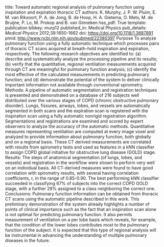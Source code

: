 title: Toward automatic regional analysis of pulmonary function using inspiration and expiration thoracic CT
authors: K. Murphy, J. P. W. Pluim, E. M. van Rikxoort, P. A. de Jong, B. de Hoop, H. A. Gietema, O. Mets, M. de Bruijne, P. Lo, M. Prokop and B. van Ginneken
has_pdf: True
template: publication
bibkey: murp12
published_in: Medical Physics
pub_details: <i>Medical Physics</i> 2012;39:1650-1662
doi: https://doi.org/10.1118/1.3687891
pmid: http://www.ncbi.nlm.nih.gov/pubmed/22380397
Purpose To analyze pulmonary function using a fully automatic technique which processes pairs of thoracic CT scans acquired at breath-hold inspiration and expiration, respectively. The following research objectives are identified to: (a) describe and systematically analyze the processing pipeline and its results; (b) verify that the quantitative, regional ventilation measurements acquired through CT are meaningful for pulmonary function analysis; (c) identify the most effective of the calculated measurements in predicting pulmonary function; and (d) demonstrate the potential of the system to deliver clinically important information not available through conventional spirometry. Methods: A pipeline of automatic segmentation and registration techniques is presented and demonstrated on a database of 216 subjects well distributed over the various stages of COPD (chronic obstructive pulmonary disorder). Lungs, fissures, airways, lobes, and vessels are automatically segmented in both scans and the expiration scan is registered with the inspiration scan using a fully automatic nonrigid registration algorithm. Segmentations and registrations are examined and scored by expert observers to analyze the accuracy of the automatic methods. Quantitative measures representing ventilation are computed at every image voxel and analyzed to provide information about pulmonary function, both globally and on a regional basis. These CT derived measurements are correlated with results from spirometry tests and used as features in a kNN classifier to assign COPD global initiative for obstructive lung disease (GOLD) stage. Results: The steps of anatomical segmentation (of lungs, lobes, and vessels) and registration in the workflow were shown to perform very well on an individual basis. All CT-derived measures were found to have good correlation with spirometry results, with several having correlation coefficients, r, in the range of 0.85-0.90. The best performing kNN classifier succeeded in classifying 67\% of subjects into the correct COPD GOLD stage, with a further 29\% assigned to a class neighboring the correct one. Conclusions: Pulmonary function information can be obtained from thoracic CT scans using the automatic pipeline described in this work. This preliminary demonstration of the system already highlights a number of points of clinical importance such as the fact that an inspiration scan alone is not optimal for predicting pulmonary function. It also permits measurement of ventilation on a per lobe basis which reveals, for example, that the condition of the lower lobes contributes most to the pulmonary function of the subject. It is expected that this type of regional analysis will be instrumental in advancing the understanding of multiple pulmonary diseases in the future.

